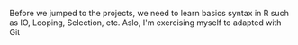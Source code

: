 Before we jumped to the projects, we need to learn basics syntax in R such as IO, Looping, Selection, etc. Aslo, I'm exercising myself to adapted with Git